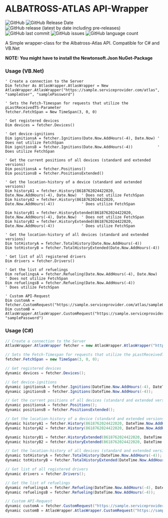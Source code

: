 # ALBATROSS-ATLAS API-Wrapper

![GitHub](https://img.shields.io/github/license/TobiHatti/Albatross-Atlas-API-Wrapper)
![GitHub Release Date](https://img.shields.io/github/release-date/TobiHatti/Albatross-Atlas-API-Wrapper)
![GitHub release (latest by date including pre-releases)](https://img.shields.io/github/v/release/TobiHatti/Albatross-Atlas-API-Wrapper?include_prereleases)
![GitHub last commit](https://img.shields.io/github/last-commit/TobiHatti/Albatross-Atlas-API-Wrapper)
![GitHub issues](https://img.shields.io/github/issues-raw/TobiHatti/Albatross-Atlas-API-Wrapper)
![GitHub language count](https://img.shields.io/github/languages/count/TobiHatti/Albatross-Atlas-API-Wrapper)

A Simple wrapper-class for the Albatross-Atlas API. Compatible for C# and VB.Net

__NOTE: You might have to install the Newtonsoft.Json NuGet-Package__

### Usage (VB.Net)
```vbnet
' Create a connection to the Server
Dim fetcher As AtlasWrapper.AtlasWrapper = New AtlasWrapper.AtlasWrapper("https://sample.serviceprovider.com/atlas", "sampleUser", "samplePassword")

' Sets the Fetch-Timespan for requests that utilize the pLastReceivedTS-Parameter
fetcher.FetchSpan = New TimeSpan(3, 0, 0)

' Get registered devices
Dim devices = fetcher.Devices()

' Get device-ignitions
Dim ignitionsA = fetcher.Ignitions(Date.Now.AddHours(-4), Date.Now) ' Does not utilize FetchSpan
Dim ignitionsB = fetcher.Ignitions(Date.Now.AddHours(-4))           ' Does utilize FetchSpan

' Get the current positions of all devices (standard and extended versions)
Dim positionsA = fetcher.Positions()
Dim positionsB = fetcher.PositionsExtended()

' Get the location-history of a device (standard and extended versions)
Dim historyA1 = fetcher.History(8618762024422020, Date.Now.AddHours(-4), Date.Now)  ' Does not utilize FetchSpan
Dim historyA2 = fetcher.History(8618762024422020, Date.Now.AddHours(-4))            ' Does utilize FetchSpan

Dim historyB1 = fetcher.HistoryExtended(8618762024422020, Date.Now.AddHours(-4), Date.Now)  ' Does not utilize FetchSpan
Dim historyB2 = fetcher.HistoryExtended(8618762024422020, Date.Now.AddHours(-4))            ' Does utilize FetchSpan

' Get the location-history of all devices (standard and extended versions)
Dim totHistoryA = fetcher.TotalHistory(Date.Now.AddHours(-4))
Dim totHistoryB = fetcher.TotalHistoryExtended(Date.Now.AddHours(-4))

' Get list of all registered drivers
Dim drivers = fetcher.Drivers()

' Get the list of refuelings
Dim refuelingsA = fetcher.Refueling(Date.Now.AddHours(-4), Date.Now)    ' Does not utilize FetchSpan
Dim refuelingsB = fetcher.Refueling(Date.Now.AddHours(-4))              ' Does utilize FetchSpan

' Custom API-Request
Dim customA = fetcher.CustomRequest("https://sample.serviceprovider.com/atlas/sampleUser/tasks")
Dim customB = AtlasWrapper.AtlasWrapper.CustomRequest("https://sample.serviceprovider.com/atlas/sampleUser/tasks", "samplePassword")
```

### Usage (C#)
```cs
// Create a connection to the Server
AtlasWrapper.AtlasWrapper fetcher = new AtlasWrapper.AtlasWrapper("https://sample.serviceprovider.com/atlas", "sampleUser", "samplePassword");

// Sets the Fetch-Timespan for requests that utilize the pLastReceivedTS-Parameter
fetcher.FetchSpan = new TimeSpan(3, 0, 0);

// Get registered devices
dynamic devices = fetcher.Devices();

// Get device-ignitions
dynamic ignitionsA = fetcher.Ignitions(DateTime.Now.AddHours(-4), DateTime.Now);// Does not utilize FetchSpan
dynamic ignitionsB = fetcher.Ignitions(DateTime.Now.AddHours(-4));              // Does utilize FetchSpan

// Get the current positions of all devices (standard and extended versions)
dynamic positionsA = fetcher.Positions();
dynamic positionsB = fetcher.PositionsExtended();

// Get the location-history of a device (standard and extended versions)
dynamic historyA1 = fetcher.History(8618762024422020, DateTime.Now.AddHours(-4), DateTime.Now); // Does not utilize FetchSpan
dynamic historyA2 = fetcher.History(8618762024422020, DateTime.Now.AddHours(-4));               // Does utilize FetchSpan

dynamic historyB1 = fetcher.HistoryExtended(8618762024422020, DateTime.Now.AddHours(-4), DateTime.Now); // Does not utilize FetchSpan
dynamic historyB2 = fetcher.HistoryExtended(8618762024422020, DateTime.Now.AddHours(-4));               // Does utilize FetchSpan

// Get the location-history of all devices (standard and extended versions)
dynamic totHistoryA = fetcher.TotalHistory(DateTime.Now.AddHours(-4));
dynamic totHistoryB = fetcher.TotalHistoryExtended(DateTime.Now.AddHours(-4));

// Get list of all registered drivers
dynamic drivers = fetcher.Drivers();

// Get the list of refuelings
dynamic refuelingsA = fetcher.Refueling(DateTime.Now.AddHours(-4), DateTime.Now);   // Does not utilize FetchSpan
dynamic refuelingsB = fetcher.Refueling(DateTime.Now.AddHours(-4));                 // Does utilize FetchSpan

// Custom API-Request
dynamic customA = fetcher.CustomRequest("https://sample.serviceprovider.com/atlas/sampleUser/tasks");
dynamic customB = AtlasWrapper.AtlasWrapper.CustomRequest("https://sample.serviceprovider.com/atlas/sampleUser/tasks", "samplePassword");
```
